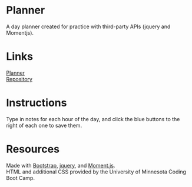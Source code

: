 # Planner
A day planner created for practice with third-party APIs (jquery and Momentjs).

# Links
[Planner](https://jishllg.github.io/Planner/)<br>
[Repository](https://github.com/jishllg/Planner)

# Instructions
Type in notes for each hour of the day, and click the blue buttons to the right of each one to save them. 

# Resources
Made with [Bootstrap](https://getbootstrap.com/), [jquery](https://jquery.com/), and [Moment.js](https://momentjs.com/).<br>
HTML and additional CSS provided by the University of Minnesota Coding Boot Camp. 